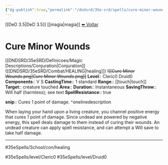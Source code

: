 ```yaml
---
{"dg-publish":true,"permalink":"/dndsrd/35e-srd/spells/cure-minor-wounds/","dgHomeLink":true,"dgPassFrontmatter":false}
---
```


[[DeD 3.5|DeD 3.5]] [[magia|magia]]
<a href="javascript:history.back()">⬅️ Voltar</a>
# Cure Minor Wounds
[[DNDSRD/35eSRD/Definicoes/Magic Descriptions/Conjuration|Conjuration]] ([[DNDSRD/35eSRD/Combat/HEALING|healing]])  <s class="aside-hide">![[Cure Minor Wounds.png|Cure Minor Wounds.png]]</s>
**Level**:: Cleric0 Druid0 
**Components**:: V S 
**CastingTime**:: 1 standard 
**Range**:: [[touch|touch]]
**Target**:: creature touched
**Area**:: 
**Duration**:: Instantaneous
**SavingThrow**:: Will half (harmless); see text
**SpellResistance**:: true

**snip**:: Cures 1 point of damage. ^onelinedescription




When laying your hand upon a living creature, you channel positive energy that cures 1 point of damage.
Since undead are powered by negative energy, this spell deals damage to them instead of curing their wounds. An undead creature can apply spell resistance, and can attempt a Will save to take half damage.

<hr/>



#35eSpells/School/con/healing

#35eSpells/level/Cleric0 #35eSpells/level/Druid0 